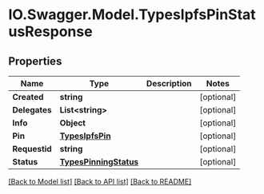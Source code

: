 # IO.Swagger.Model.TypesIpfsPinStatusResponse
## Properties

Name | Type | Description | Notes
------------ | ------------- | ------------- | -------------
**Created** | **string** |  | [optional] 
**Delegates** | **List&lt;string&gt;** |  | [optional] 
**Info** | **Object** |  | [optional] 
**Pin** | [**TypesIpfsPin**](TypesIpfsPin.md) |  | [optional] 
**Requestid** | **string** |  | [optional] 
**Status** | [**TypesPinningStatus**](TypesPinningStatus.md) |  | [optional] 

[[Back to Model list]](../README.md#documentation-for-models) [[Back to API list]](../README.md#documentation-for-api-endpoints) [[Back to README]](../README.md)

